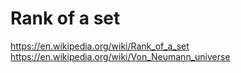 # Rank of a set

https://en.wikipedia.org/wiki/Rank_of_a_set
https://en.wikipedia.org/wiki/Von_Neumann_universe

